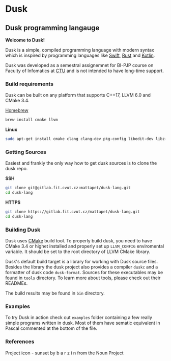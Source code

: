 # Dusk

## Dusk programming langauge

**Welcome to Dusk!**

Dusk is a simple, compiled programming language with modern syntax which is inspired by programming languages
like [Swift](https://swift.org), [Rust](https://www.rust-lang.org) and [Kotlin](https://kotlinlang.org).

Dusk was developed as a semestral assignemnet for BI-PJP course on Faculty of Infomatics at [CTU](https://www.cvut.cz/en)
and is not intended to have long-time support.

### Build requirements

Dusk can be built on any platform that supports C++17, LLVM 6.0 and CMake 3.4.

[Homebrew](https://brew.sh)
```sh
brew install cmake llvm
```

**Linux**
```sh
sudo apt-get install cmake clang clang-dev pkg-config libedit-dev libz-dev
```

### Getting Sources

Easiest and frankly the only way how to get dusk sources is to clone the dusk repo.

**SSH**

```sh
git clone git@gitlab.fit.cvut.cz:mattapet/dusk-lang.git
cd dusk-lang
```

**HTTPS**

```sh
git clone https://gitlab.fit.cvut.cz/mattapet/dusk-lang.git
cd dusk-lang
```

### Building Dusk

Dusk uses [CMake](https://cmake.org) build tool. To properly build dusk, you need to have CMake 3.4
or highet installed and properly set up `LLVM_CONFIG` enviromental variable. It should be set to the
root directory of LLVM CMake library.

Dusk's default build target is a library for working with Dusk source files. Besides the library
the dusk project also provides a compiler `duskc` and a formatter of dusk code `dusk-format`.
Sources for these executables may be found in `tools` directory. To learn more about tools, please
check out their READMEs.

The build results may be found in `bin` directory.

### Examples

To try Dusk in action check out `examples` folder containing a few really simple programs written in
dusk. Most of them have sematic equivalent in Pascal commented at the bottom of the file.

### References

Project icon - sunset by b a r z i n from the Noun Project
